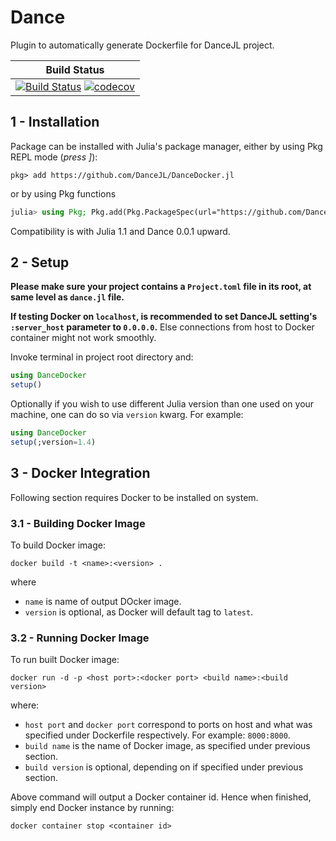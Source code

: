 # Dance

Plugin to automatically generate Dockerfile for DanceJL project.

| **Build Status**                                       |
|:------------------------------------------------------:|
| [![Build Status](https://travis-ci.com/DanceJL/DanceDocker.jl.svg?branch=master)](https://travis-ci.com/DanceJL/DanceDocker.jl)  [![codecov](https://codecov.io/gh/DanceJL/DanceDocker.jl/branch/master/graph/badge.svg)](https://codecov.io/gh/DanceJL/DanceDocker.jl)|

## 1 - Installation

Package can be installed with Julia's package manager, either by using Pkg REPL mode (*press ]*):

```
pkg> add https://github.com/DanceJL/DanceDocker.jl
```

or by using Pkg functions

```julia
julia> using Pkg; Pkg.add(Pkg.PackageSpec(url="https://github.com/DanceJL/DanceDocker.jl"))
```

Compatibility is with Julia 1.1 and Dance 0.0.1 upward.


## 2 - Setup

**Please make sure your project contains a `Project.toml` file in its root, at same level as `dance.jl` file.**

**If testing Docker on `localhost`, is recommended to set DanceJL setting's `:server_host` parameter to `0.0.0.0`.**
Else connections from host to Docker container might not work smoothly.

Invoke terminal in project root directory and:

```julia
using DanceDocker
setup()
```

Optionally if you wish to use different Julia version than one used on your machine, one can do so via `version` kwarg.
For example:

```julia
using DanceDocker
setup(;version=1.4)
```

## 3 - Docker Integration

Following section requires Docker to be installed on system.

### 3.1 - Building Docker Image

To build Docker image:

```
docker build -t <name>:<version> .
```

where

- `name` is name of output DOcker image.
- `version` is optional, as Docker will default tag to `latest`.

### 3.2 - Running Docker Image

To run built Docker image:

```
docker run -d -p <host port>:<docker port> <build name>:<build version>
```

where:

- `host port` and `docker port` correspond to ports on host and what was specified under Dockerfile respectively. For example: `8000:8000`.
- `build name` is the name of Docker image, as specified under previous section.
- `build version` is optional, depending on if specified under previous section.

Above command will output a Docker container id.
Hence when finished, simply end Docker instance by running:

```
docker container stop <container id>
```
